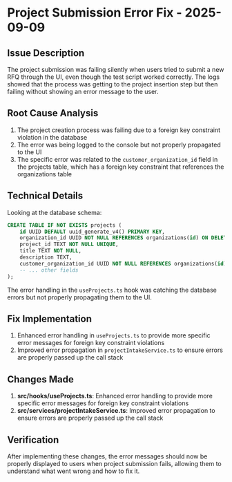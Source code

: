 # Project Submission Error Fix - 2025-09-09

## Issue Description
The project submission was failing silently when users tried to submit a new RFQ through the UI, even though the test script worked correctly. The logs showed that the process was getting to the project insertion step but then failing without showing an error message to the user.

## Root Cause Analysis
1. The project creation process was failing due to a foreign key constraint violation in the database
2. The error was being logged to the console but not properly propagated to the UI
3. The specific error was related to the `customer_organization_id` field in the projects table, which has a foreign key constraint that references the organizations table

## Technical Details
Looking at the database schema:
```sql
CREATE TABLE IF NOT EXISTS projects (
    id UUID DEFAULT uuid_generate_v4() PRIMARY KEY,
    organization_id UUID NOT NULL REFERENCES organizations(id) ON DELETE CASCADE,
    project_id TEXT NOT NULL UNIQUE,
    title TEXT NOT NULL,
    description TEXT,
    customer_organization_id UUID NOT NULL REFERENCES organizations(id),  -- This field caused the constraint violation
    -- ... other fields
);
```

The error handling in the `useProjects.ts` hook was catching the database errors but not properly propagating them to the UI.

## Fix Implementation
1. Enhanced error handling in `useProjects.ts` to provide more specific error messages for foreign key constraint violations
2. Improved error propagation in `projectIntakeService.ts` to ensure errors are properly passed up the call stack

## Changes Made
1. **src/hooks/useProjects.ts**: Enhanced error handling to provide more specific error messages for foreign key constraint violations
2. **src/services/projectIntakeService.ts**: Improved error propagation to ensure errors are properly passed up the call stack

## Verification
After implementing these changes, the error messages should now be properly displayed to users when project submission fails, allowing them to understand what went wrong and how to fix it.